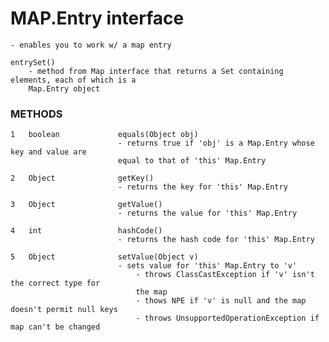 # MAP.Entry interface

    - enables you to work w/ a map entry
    
    entrySet()
        - method from Map interface that returns a Set containing elements, each of which is a 
        Map.Entry object
        
        
### METHODS

    1   boolean             equals(Object obj) 
                            - returns true if 'obj' is a Map.Entry whose key and value are 
                            equal to that of 'this' Map.Entry
                            
    2   Object              getKey()
                            - returns the key for 'this' Map.Entry
                            
    3   Object              getValue()
                            - returns the value for 'this' Map.Entry
                            
    4   int                 hashCode()
                            - returns the hash code for 'this' Map.Entry
                            
    5   Object              setValue(Object v)
                            - sets value for 'this' Map.Entry to 'v'
                                - throws ClassCastException if 'v' isn't the correct type for
                                the map
                                - thows NPE if 'v' is null and the map doesn't permit null keys
                                - throws UnsupportedOperationException if map can't be changed
                                
                                
                         